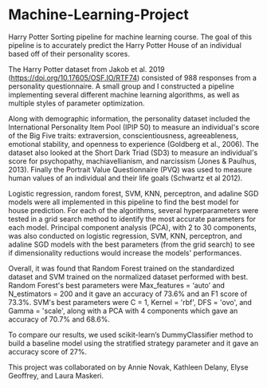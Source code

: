 # Machine-Learning-Project
Harry Potter Sorting pipeline for machine learning course. The goal of this pipeline is to accurately predict the Harry Potter House of an individual based off of their personality scores.

The Harry Potter dataset from Jakob et al. 2019 (https://doi.org/10.17605/OSF.IO/RTF74) consisted of 988 responses from a personality questionnaire. A small group and I constructed a pipeline implementing several different machine learning algorithms, as well as multiple styles of parameter optimization.

Along with demographic information, the personality dataset included the International Personality Item Pool (IPIP 50) to measure an individual's score of the Big Five traits: extraversion, conscientiousness, agreeableness, emotional stability, and openness to experience (Goldberg et al., 2006). The dataset also looked at the Short Dark Triad (SD3) to measure an individual's score for psychopathy, machiavellianism, and narcissism (Jones & Paulhus, 2013). Finally the Portrait Value Questionnaire (PVQ) was used to measure human values of an individual and their life goals (Schwartz et al 2012). 

Logistic regression, random forest, SVM, KNN, perceptron, and adaline SGD models were all implemented in this pipeline to find the best model for house prediction. For each of the algorithms, several hyperparameters were tested in a grid search method to identify the most accurate parameters for each model. Principal component analysis (PCA), with 2 to 30 components, was also conducted on logistic regression, SVM, KNN, perceptron, and adaline SGD models with the best parameters (from the grid search) to see if dimensionality reductions would increase the models' performances.

Overall, it was found that Random Forest trained on the standardized dataset and SVM trained on the normalized dataset performed with best. Random Forest's best parameters were Max_features =  ‘auto’ and N_estimators = 200 and it gave an accuracy of 73.6% and an F1 score of 73.3%. SVM's best parameters were C = 1, Kernel = 'rbf', DFS = 'ovo', and Gamma = 'scale', along with a PCA with 4 components which gave an accuracy of 70.7% and 68.6%.

To compare our results, we used scikit-learn’s DummyClassifier method to build a baseline model using the stratified strategy parameter and it gave an accuracy score of 27%.



This project was collaborated on by Annie Novak, Kathleen Delany, Elyse Geoffrey, and Laura Maskeri.
